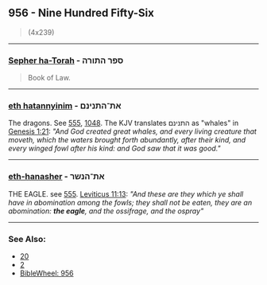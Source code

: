 ## 956 - Nine Hundred Fifty-Six
> (4x239)

---

### [Sepher ha-Torah](/keys/SPR.HThVRH) - ספר התורה
> Book of Law.

---

### [eth hatannyinim](/keys/ATh-HThNINM) - את־התנינם
The dragons. See [555](555), [1048](1048). The KJV translates התנינם as "whales" in [Genesis 1:21](https://biblehub.com/genesis/1-21.htm): *"And God created great whales, and every living creature that moveth, which the waters brought forth abundantly, after their kind, and every winged fowl after his kind: and God saw that it was good."*

---

### [eth-hanasher](/keys/ATh-HNShR) - את־הנשר
THE EAGLE. see [555](555). [Leviticus 11:13](https://biblehub.com/leviticus/11-13.htm): *"And these are they which ye shall have in abomination among the fowls; they shall not be eaten, they are an abomination: **the eagle**, and the ossifrage, and the ospray"*

---

### See Also:

- [20](20)
- [2](2)
- [BibleWheel: 956](https://www.biblewheel.com//GR/GR_Database.php?Gem_Number=956)
